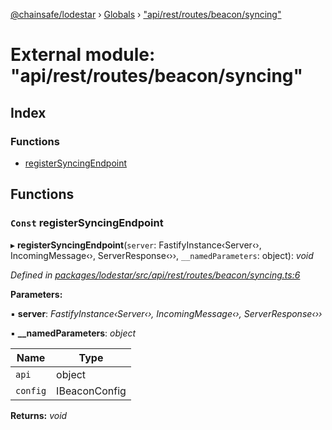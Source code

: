 [@chainsafe/lodestar](../README.md) › [Globals](../globals.md) › ["api/rest/routes/beacon/syncing"](_api_rest_routes_beacon_syncing_.md)

# External module: "api/rest/routes/beacon/syncing"

## Index

### Functions

* [registerSyncingEndpoint](_api_rest_routes_beacon_syncing_.md#const-registersyncingendpoint)

## Functions

### `Const` registerSyncingEndpoint

▸ **registerSyncingEndpoint**(`server`: FastifyInstance‹Server‹›, IncomingMessage‹›, ServerResponse‹››, `__namedParameters`: object): *void*

*Defined in [packages/lodestar/src/api/rest/routes/beacon/syncing.ts:6](https://github.com/ChainSafe/lodestar/blob/aa20a3b/packages/lodestar/src/api/rest/routes/beacon/syncing.ts#L6)*

**Parameters:**

▪ **server**: *FastifyInstance‹Server‹›, IncomingMessage‹›, ServerResponse‹››*

▪ **__namedParameters**: *object*

Name | Type |
------ | ------ |
`api` | object |
`config` | IBeaconConfig |

**Returns:** *void*
